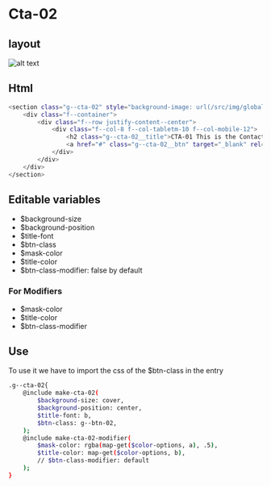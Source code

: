 # Cta-02

## layout

![alt text][cta-02]

[cta-02]: /src/img/global-components/cta/g--cta-02.jpg

## Html

```sh
<section class="g--cta-02" style="background-image: url(/src/img/global-components/card/card-bg-placeholder.jpg);">
    <div class="f--container">
        <div class="f--row justify-content--center">
            <div class="f--col-8 f--col-tabletm-10 f--col-mobile-12">
                <h2 class="g--cta-02__title">CTA-01 This is the Contact call to action</h2>
                <a href="#" class="g--cta-02__btn" target="_blank" rel="noopener noreferrer">Contact Us</a>
            </div>
        </div>
    </div>
</section>
```

## Editable variables

- $background-size
- $background-position
- $title-font
- $btn-class
- $mask-color
- $title-color
- $btn-class-modifier: false by default

### For Modifiers

- $mask-color
- $title-color
- $btn-class-modifier

## Use
To use it we have to import the css of the $btn-class in the entry

```sh
.g--cta-02{
    @include make-cta-02(
        $background-size: cover,
        $background-position: center,
        $title-font: b,
        $btn-class: g--btn-02,
    );
    @include make-cta-02-modifier(
        $mask-color: rgba(map-get($color-options, a), .5),
        $title-color: map-get($color-options, b),
        // $btn-class-modifier: default
    );
}
```